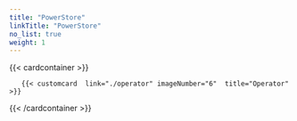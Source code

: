 ```yaml
---
title: "PowerStore"
linkTitle: "PowerStore"
no_list: true
weight: 1
---
```

{{< cardcontainer >}}

       {{< customcard  link="./operator" imageNumber="6"  title="Operator" >}}



{{< /cardcontainer >}}